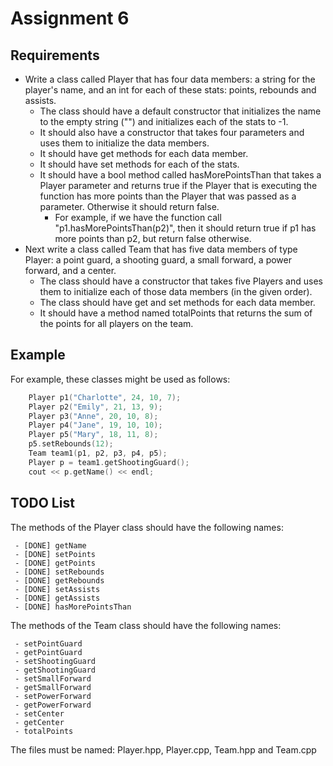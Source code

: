# Assignment 6
## Requirements
 - Write a class called Player that has four data members: a string for the player's name, and an int for each of these stats: points, rebounds and assists. 
     - The class should have a default constructor that initializes the name to the empty string ("") and initializes each of the stats to -1.
     - It should also have a constructor that takes four parameters and uses them to initialize the data members.
     - It should have get methods for each data member.
     - It should have set methods for each of the stats.
     - It should have a bool method called hasMorePointsThan that takes a Player parameter and returns true if the Player that is executing the function has more points than the Player that was passed as a parameter. Otherwise it should return false. 
        - For example, if we have the function call "p1.hasMorePointsThan(p2)", then it should return true if p1 has more points than p2, but return false otherwise.
 - Next write a class called Team that has five data members of type Player: a point guard, a shooting guard, a small forward, a power forward, and a center.
     - The class should have a constructor that takes five Players and uses them to initialize each of those data members (in the given order).
     - The class should have get and set methods for each data member. 
     - It should have a method named totalPoints that returns the sum of the points for all players on the team.

## Example
For example, these classes might be used as follows:
```C++
    Player p1("Charlotte", 24, 10, 7);
    Player p2("Emily", 21, 13, 9);
    Player p3("Anne", 20, 10, 8);
    Player p4("Jane", 19, 10, 10);
    Player p5("Mary", 18, 11, 8);
    p5.setRebounds(12);
    Team team1(p1, p2, p3, p4, p5);
    Player p = team1.getShootingGuard();
    cout << p.getName() << endl;
```
## TODO List
The methods of the Player class should have the following names:

     - [DONE] getName
     - [DONE] setPoints
     - [DONE] getPoints
     - [DONE] setRebounds
     - [DONE] getRebounds
     - [DONE] setAssists
     - [DONE] getAssists
     - [DONE] hasMorePointsThan
The methods of the Team class should have the following names:

     - setPointGuard
     - getPointGuard
     - setShootingGuard
     - getShootingGuard
     - setSmallForward
     - getSmallForward
     - setPowerForward
     - getPowerForward
     - setCenter
     - getCenter
     - totalPoints
The files must be named: Player.hpp, Player.cpp, Team.hpp and Team.cpp
